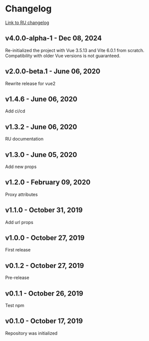 # Changelog

[Link to RU changelog](https://github.com/rusproject/vue-dadata/tree/rewritten/ru/CHANGELOG.md)

## v4.0.0-alpha-1 - Dec 08, 2024

Re-initialized the project with Vue 3.5.13 and Vite 6.0.1 from scratch. Compatibility with older Vue versions is not guaranteed.

## v2.0.0-beta.1 - June 06, 2020

Rewrite release for vue2

## v1.4.6 - June 06, 2020

Add ci/cd

## v1.3.2 - June 06, 2020

RU documentation

## v1.3.0 - June 05, 2020

Add new props

## v1.2.0 - February 09, 2020

Proxy attributes

## v1.1.0 - October 31, 2019

Add url props

## v1.0.0 - October 27, 2019

First release

## v0.1.2 - October 27, 2019

Pre-release

## v0.1.1 - October 26, 2019

Test npm

## v0.1.0 - October 17, 2019

Repository was initialized
